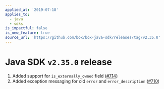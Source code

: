 ```yaml
---
applied_at: '2019-07-18'
applies_to:
  - java
  - sdks
is_impactful: false
is_new_feature: true
source_url: 'https://github.com/box/box-java-sdk/releases/tag/v2.35.0'
---
```

# Java SDK `v2.35.0` release

1. Added support for `is_externally_owned` field ([#714](https://github.com/box/box-java-sdk/pull/714))
2. Added exception messaging for old `error` and `error_description` ([#710](https://github.com/box/box-java-sdk/pull/710))